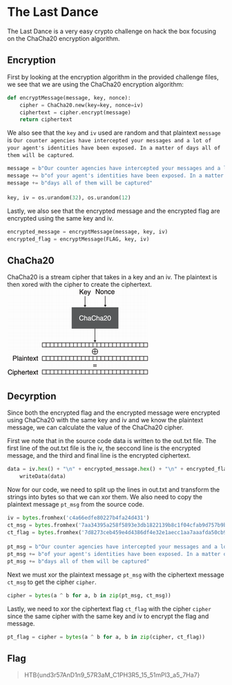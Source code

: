 # The Last Dance
The Last Dance is a very easy crypto challenge on hack the box focusing on the ChaCha20 encryption algorithm.

## Encryption
First by looking at the encryption algorithm in the provided challenge files, we see that we are using the ChaCha20 encryption algorithm:

````Python
def encryptMessage(message, key, nonce):
    cipher = ChaCha20.new(key=key, nonce=iv)
    ciphertext = cipher.encrypt(message)
    return ciphertext
````

We also see that the `key` and `iv` used are random and that plaintext `message` is `Our counter agencies have intercepted your messages and a lot of your agent's identities have been exposed. In a matter of days all of them will be captured`.

````Python
message = b"Our counter agencies have intercepted your messages and a lot "
message += b"of your agent's identities have been exposed. In a matter of "
message += b"days all of them will be captured"

key, iv = os.urandom(32), os.urandom(12)
````

Lastly, we also see that the encrypted message and the encrypted flag are encrypted using the same key and iv.

````Python
encrypted_message = encryptMessage(message, key, iv)
encrypted_flag = encryptMessage(FLAG, key, iv)
````

## ChaCha20

ChaCha20 is a stream cipher that takes in a key and an iv. The plaintext is then xored with the cipher to create the ciphertext.
![ChaCha20 diagram](chacha20.png)

## Decyrption

Since both the encrypted flag and the encrypted message were encrypted using ChaCha20 with the same key and iv and we know the plaintext message, we can calculate the value of the ChaCha20 cipher.

First we note that in the source code data is written to the out.txt file. The first line of the out.txt file is the iv, the seccond line is the encrypted message, and the third and final line is the encrypted ciphertext.

````Python
data = iv.hex() + "\n" + encrypted_message.hex() + "\n" + encrypted_flag.hex()
    writeData(data)
````

Now for our code, we need to split up the lines in out.txt and transform the strings into bytes so that we can xor them. We also need to copy the plaintext message `pt_msg` from the source code.

````Python
iv = bytes.fromhex('c4a66edfe80227b4fa24d431')
ct_msg = bytes.fromhex('7aa34395a258f5893e3db1822139b8c1f04cfab9d757b9b9cca57e1df33d093f07c7f06e06bb6293676f9060a838ea138b6bc9f20b08afeb73120506e2ce7b9b9dcd9e4a421584cfaba2481132dfbdf4216e98e3facec9ba199ca3a97641e9ca9782868d0222a1d7c0d3119b867edaf2e72e2a6f7d344df39a14edc39cb6f960944ddac2aaef324827c36cba67dcb76b22119b43881a3f1262752990')
ct_flag = bytes.fromhex('7d8273ceb459e4d4386df4e32e1aecc1aa7aaafda50cb982f6c62623cf6b29693d86b15457aa76ac7e2eef6cf814ae3a8d39c7')

pt_msg = b"Our counter agencies have intercepted your messages and a lot "
pt_msg += b"of your agent's identities have been exposed. In a matter of "
pt_msg += b"days all of them will be captured"
````

Next we must xor the plaintext message `pt_msg` with the ciphertext message `ct_msg` to get the cipher `cipher`.

````Python
cipher = bytes(a ^ b for a, b in zip(pt_msg, ct_msg))
````

Lastly, we need to xor the ciphertext flag `ct_flag` with the cipher `cipher` since the same cipher with the same key and iv to encrypt the flag and message.

````Python
pt_flag = cipher = bytes(a ^ b for a, b in zip(cipher, ct_flag))
````

## Flag
> HTB{und3r57AnD1n9_57R3aM_C1PH3R5_15_51mPl3_a5_7Ha7}